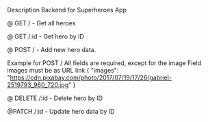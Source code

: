 Description Backend for Superheroes App

@ GET / - Get all heroes

@ GET /:id - Get hero by ID

@ POST / - Add new hero data.

Example for POST /
All fields are required, except for the image
Field images must be as URL link
{
"images": "https://cdn.pixabay.com/photo/2017/07/19/17/26/gabriel-2519793_960_720.jpg"
}

@ DELETE /:id - Delete hero by ID

@PATCH /:id - Update hero data by ID
